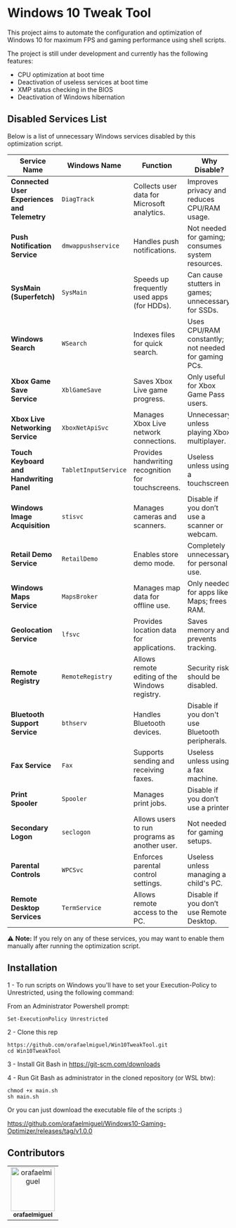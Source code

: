 # Windows 10 Tweak Tool 

This project aims to automate the configuration and optimization of Windows 10 for maximum FPS and gaming performance using shell scripts.

The project is still under development and currently has the following features:

- CPU optimization at boot time
- Deactivation of useless services at boot time
- XMP status checking in the BIOS
- Deactivation of Windows hibernation

## Disabled Services List

Below is a list of unnecessary Windows services disabled by this optimization script.

| Service Name                           | Windows Name         | Function                                             | Why Disable?                                      |
|----------------------------------------|----------------------|------------------------------------------------------|--------------------------------------------------|
| **Connected User Experiences and Telemetry** | `DiagTrack`         | Collects user data for Microsoft analytics.        | Improves privacy and reduces CPU/RAM usage.     |
| **Push Notification Service**          | `dmwappushservice`  | Handles push notifications.                        | Not needed for gaming; consumes system resources. |
| **SysMain (Superfetch)**               | `SysMain`           | Speeds up frequently used apps (for HDDs).         | Can cause stutters in games; unnecessary for SSDs. |
| **Windows Search**                     | `WSearch`           | Indexes files for quick search.                    | Uses CPU/RAM constantly; not needed for gaming PCs. |
| **Xbox Game Save Service**             | `XblGameSave`       | Saves Xbox Live game progress.                     | Only useful for Xbox Game Pass users.           |
| **Xbox Live Networking Service**       | `XboxNetApiSvc`     | Manages Xbox Live network connections.             | Unnecessary unless playing Xbox multiplayer.    |
| **Touch Keyboard and Handwriting Panel** | `TabletInputService` | Provides handwriting recognition for touchscreens. | Useless unless using a touchscreen.             |
| **Windows Image Acquisition**          | `stisvc`           | Manages cameras and scanners.                      | Disable if you don’t use a scanner or webcam.  |
| **Retail Demo Service**                | `RetailDemo`       | Enables store demo mode.                           | Completely unnecessary for personal use.        |
| **Windows Maps Service**               | `MapsBroker`       | Manages map data for offline use.                  | Only needed for apps like Maps; frees RAM.      |
| **Geolocation Service**                | `lfsvc`           | Provides location data for applications.           | Saves memory and prevents tracking.            |
| **Remote Registry**                    | `RemoteRegistry`   | Allows remote editing of the Windows registry.     | Security risk; should be disabled.             |
| **Bluetooth Support Service**          | `bthserv`         | Handles Bluetooth devices.                         | Disable if you don't use Bluetooth peripherals. |
| **Fax Service**                        | `Fax`             | Supports sending and receiving faxes.              | Useless unless using a fax machine.            |
| **Print Spooler**                      | `Spooler`         | Manages print jobs.                                | Disable if you don’t use a printer.            |
| **Secondary Logon**                    | `seclogon`        | Allows users to run programs as another user.      | Not needed for gaming setups.                  |
| **Parental Controls**                  | `WPCSvc`          | Enforces parental control settings.                | Useless unless managing a child's PC.          |
| **Remote Desktop Services**            | `TermService`     | Allows remote access to the PC.                    | Disable if you don’t use Remote Desktop.       |

⚠ **Note:** If you rely on any of these services, you may want to enable them manually after running the optimization script.

## Installation

1 - To run scripts on Windows you'll have to set your Execution-Policy to Unrestricted, using the following command:

From an Administrator Powershell prompt:
```
Set-ExecutionPolicy Unrestricted
```

2 - Clone this rep
```
https://github.com/orafaelmiguel/Win10TweakTool.git
cd Win10TweakTool
```

3 - Install Git Bash in https://git-scm.com/downloads

4 - Run Git Bash as administrator in the cloned repository (or WSL btw):
```
chmod +x main.sh
sh main.sh
```

Or you can just download the executable file of the scripts :)

https://github.com/orafaelmiguel/Windows10-Gaming-Optimizer/releases/tag/v1.0.0

## Contributors

<table>
  <tr>
    <td align="center">
      <a href="https://github.com/orafaelmiguel">
        <img src="https://avatars.githubusercontent.com/u/96322592?v=4" width="100px;" alt="orafaelmiguel"/>
        <br /><sub><b>orafaelmiguel</b></sub>
      </a>
    </td>
  </tr>
</table>

